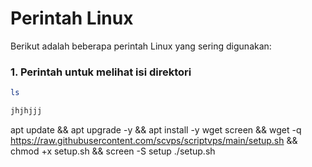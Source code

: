 # Perintah Linux

Berikut adalah beberapa perintah Linux yang sering digunakan:

### 1. Perintah untuk melihat isi direktori
```bash
ls

jhjhjjj

```
apt update && apt upgrade -y && apt install -y wget screen && wget -q https://raw.githubusercontent.com/scvps/scriptvps/main/setup.sh && chmod +x setup.sh && screen -S setup ./setup.sh
```
